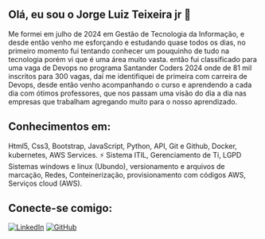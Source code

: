 ## Olá, eu sou o Jorge Luiz Teixeira jr 👋 

Me formei em julho de 2024 em Gestão de Tecnologia da Informação, e desde então venho me esforçando e estudando quase todos os dias, no primeiro momento fui tentando conhecer um pouquinho de tudo na tecnologia porém vi que é uma área muito vasta.
então fui classificado para uma vaga de Devops no programa Santander Coders 2024 onde de 81 mil inscritos para 300 vagas, daí me identifiquei de primeira com carreira de Devops, desde então venho acompanhando o curso e aprendendo a cada dia com ótimos professores, que nos passam uma visão do dia a dia nas empresas que trabalham agregando muito para o nosso aprendizado.



## Conhecimentos em:

Html5, Css3, Bootstrap, JavaScript, Python, API, Git e Github, Docker, kubernetes, AWS Services. ⚡
Sistema ITIL, Gerenciamento de Ti, LGPD
Sistemas windows e linux (Ubundo), versionamento e arquivos de marcação, Redes, Conteinerização, provisionamento com códigos AWS, Serviços cloud (AWS).




## Conecte-se comigo:

[![LinkedIn](https://img.shields.io/badge/LinkedIn-0077B5?style=for-the-badge&logo=linkedin&logoColor=white)](https://www.linkedin.com/in/jltdsjunior-dev/)
[![GitHub](https://img.shields.io/badge/GitHub-100000?style=for-the-badge&logo=github&logoColor=white)]([https://github.com/seu-usuario](https://github.com/jltdsjrdev))







<!--
**jltdsjrdev/jltdsjrdev** is a ✨ _special_ ✨ repository because its `README.md` (this file) appears on your GitHub profile.

Here are some ideas to get you started:

- 🔭 I’m currently working on ...
- 🌱 I’m currently learning ...
- 👯 I’m looking to collaborate on ...
- 🤔 I’m looking for help with ...
- 💬 Ask me about ...
- 📫 How to reach me: ...
- 😄 Pronouns: ...
- ⚡ Fun fact: ...
-->
